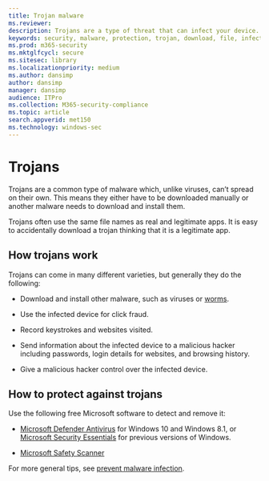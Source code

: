 ```yaml
---
title: Trojan malware
ms.reviewer: 
description: Trojans are a type of threat that can infect your device. This page tells you what they are and how to remove them.
keywords: security, malware, protection, trojan, download, file, infection, trojans, virus, protection, cleanup, removal, antimalware, antivirus, WDSI, MMPC, Microsoft Malware Protection Center, malware types
ms.prod: m365-security
ms.mktglfcycl: secure
ms.sitesec: library
ms.localizationpriority: medium
ms.author: dansimp
author: dansimp
manager: dansimp
audience: ITPro
ms.collection: M365-security-compliance
ms.topic: article
search.appverid: met150
ms.technology: windows-sec
---
```


# Trojans

Trojans are a common type of malware which, unlike viruses, can’t spread on their own. This means they either have to be downloaded manually or another malware needs to download and install them.

Trojans often use the same file names as real and legitimate apps. It is easy to accidentally download a trojan thinking that it is a legitimate app.

## How trojans work

Trojans can come in many different varieties, but generally they do the following:

- Download and install other malware, such as viruses or [worms](worms-malware.md).

- Use the infected device for click fraud.

- Record keystrokes and websites visited.

- Send information about the infected device to a malicious hacker including passwords, login details for websites, and browsing history.

- Give a malicious hacker control over the infected device.

## How to protect against trojans

Use the following free Microsoft software to detect and remove it:

- [Microsoft Defender Antivirus](/microsoft-365/security/defender-endpoint/microsoft-defender-antivirus-in-windows-10) for Windows 10 and Windows 8.1, or [Microsoft Security Essentials](https://www.microsoft.com/download/details.aspx?id=5201) for previous versions of Windows.

- [Microsoft Safety Scanner](safety-scanner-download.md)

For more general tips, see [prevent malware infection](prevent-malware-infection.md).